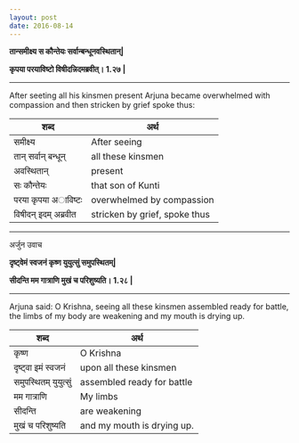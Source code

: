```yaml
---
layout: post
date: 2016-08-14
---
```



**तान्समीक्ष्य स कौन्तेयः सर्वान्बन्धूनवस्थितान्|**

**कृपया परयाविष्टो विषीदन्निदमब्रवीत्। 1.२७ |**

-----

After seeting all his kinsmen present Arjuna became overwhelmed with compassion and then stricken by grief spoke thus:

|शब्द|  अर्थ |
|---|---|
| समीक्ष्य| After seeing |
|तान् सर्वान् बन्धून्| all these kinsmen|
|अवस्थितान् |present|
|सः कौन्तेयः | that son of Kunti  |
|परया कृपया अाविष्टः | overwhelmed by compassion|
|विषीदन् इदम् अब्रवीत| stricken by grief, spoke thus|

-----

अर्जुन उवाच


**दृष्ट्वेमं स्वजनं कृष्ण युयुत्सुं समुपस्थितम्|**

**सीदन्ति मम गात्राणि मुखं च परिशुष्यति। 1.२८ |**

-----

Arjuna said: O Krishna, seeing all these kinsmen assembled ready for battle, the limbs of my body are weakening and my mouth is drying up.

|शब्द|  अर्थ |
|---|---|
| कृष्ण | O Krishna |
| दृष्ट्वा इमं स्वजनं  | upon all these kinsmen|
| समुपस्थितम् युयुत्सुं |assembled ready for battle|
|मम गात्राणि | My limbs  |
| सीदन्ति | are weakening |
|मुखं च परिशुष्यति| and my mouth is drying up.|
